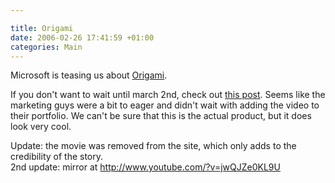 ```yaml
---

title: Origami
date: 2006-02-26 17:41:59 +01:00
categories: Main
---
```

<P>Microsoft is teasing us about <A href="http://www.origamiproject.com/1/">Origami</A>. </P>
<P>If you don't want to wait until march 2nd, check out <A href="http://kevintwodotoh.com/2006/02/25/hardware/origami-video-the-real-deal.html">this post</A>. Seems like the marketing guys were a bit to eager and didn't wait with adding the video to their portfolio. We can't be sure that this is the actual product, but it does look very cool.</P>
<P>Update: the movie was removed from the site, which only adds to the credibility of the story.<BR>2nd update: mirror at <A href="http://www.youtube.com/?v=jwQJZe0KL9U">http://www.youtube.com/?v=jwQJZe0KL9U</A></P>
